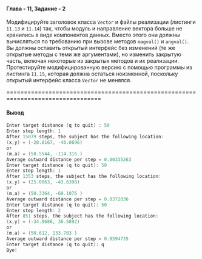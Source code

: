 #### Глава - 11, Задание - 2 ####

Модифицируйте заголовок класса ```Vector``` и файлы реализации (листинги ```11.13```
и ```11.14```) так, чтобы модуль и направление вектора больше не хранились в виде
компонентов данных. Вместо этого они должны вычисляться по требованию
при вызове методов ```magval()``` и ```angval()```. Вы должны оставить открытый
интерфейс без изменений (те же открытые методы с теми же аргументами), но
изменить закрытую часть, включая некоторые из закрытых методов и их
реализации. Протестируйте модифицированную версию с помощью программы из
листинга ```11.15```, которая должна остаться неизменной, поскольку открытый
интерфейс класса ```Vector``` не менялся.

=================================================================================
#### Вывод ####
```objectivec
Enter target distance (q to quit) : 50
Enter step length: 1
After 15079 steps, the subject has the following location:
(x,y) = (-20.8167, -46.0696)
or
(m,a) = (50.5544, -114.316 )
Average outward distance per step = 0.00335263
Enter target distance (q to quit): 50
Enter step length: 1
After 1353 steps, the subject has the following location:
(x,y) = (25.0863, -43.6398)
or
(m,a) = (50.3364, -60.1076 )
Average outward distance per step = 0.0372036
Enter target distance (q to quit): 50
Enter step length: 2
After 851 steps, the subject has the following location:
(x,y) = (-34.9686, 36.5892)
or
(m,a) = (50.612, 133.703 )
Average outward distance per step = 0.0594735
Enter target distance (q to quit): q
Bye!
```